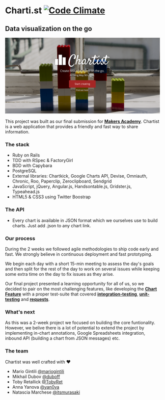 
# Charti.st [![Code Climate](https://codeclimate.com/github/chartist/chartist.png)](https://codeclimate.com/github/chartist/chartist)
## Data visualization on the go


![](app/assets/images/landing-page.png)

This project was built as our final submission for **[Makers Academy](http://www.makersacademy.com/)**. Chartist is a web application that provides a friendly and fast way to share information.

### The stack

* Ruby on Rails
* TDD with RSpec & FactoryGirl
* BDD with Capybara
* PostgreSQL
* External libraries: Chartkick, Google Charts API, Devise, Omniauth, Chronic, Roo, Paperclip, Zeroclipboard, Sendgrid
* JavaScript, jQuery, Angular.js, Handsontable.js, Gridster.js, Typeahead.js
* HTML5 & CSS3 using Twitter Boostrap

### The API

* Every chart is available in JSON format which we ourselves use to build charts. Just add .json to any chart link.

### Our process

During the 2 weeks we followed agile methodologies to ship code early and fast. We strongly believe in continuous deployment and fast prototyping.

We begin each day with a short 15-min meeting to assess the day's goals and then split for the rest of the day to work on several issues while keeping some extra time on the day to fix issues as they arise.

Our final project presented a learning opportunity for all of us, so we decided to pair on the most challenging features, like developing the **[Chart Feature](https://github.com/chartist/chartist/blob/master/app/models/chart.rb)**
with a proper test-suite that covered **[integration-testing](https://github.com/chartist/chartist/blob/master/spec/features/chart_feature_spec.rb)**, **[unit-testing](https://github.com/chartist/chartist/blob/master/spec/models/chart_spec.rb)**
and **[requests](https://github.com/chartist/chartist/blob/master/spec/requests/chart_request_spec.rb)**.

### What's next
As this was a 2-week project we focused on building the core funtionality. However, we belive there is a lot of potential to extend the project by implementing in-chart annotations, Google Spreadsheets integration, inbound API (building a chart from JSON messages) etc.

### The team

Chartist was well crafted with ♥

* Mario Gintili [@mariogintili](https://github.com/mariogintili)
* Mikhail Dubov [@duboff](https://github.com/duboff)
* Toby Retallick [@TobyRet](https://github.com/TobyRet)
* Anna Yanova [@yan0va](https://github.com/yan0va)
* Natascia Marchese [@itsmurasaki](https://github.com/itsmurasaki)
